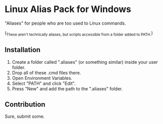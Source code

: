 # Linux Alias Pack for Windows

"Aliases" for people who are too used to Linux commands.

(<sub>These aren't technically aliases, but scripts accessible from a folder added to PATH.</sub>)

## Installation

1. Create a folder called ".aliases" (or something similar) inside your user folder.
2. Drop all of these .cmd files there.
3. Open Environment Variables.
4. Select "PATH" and click "Edit".
5. Press "New" and add the path to the ".aliases" folder.

## Contribution

Sure, submit some.
